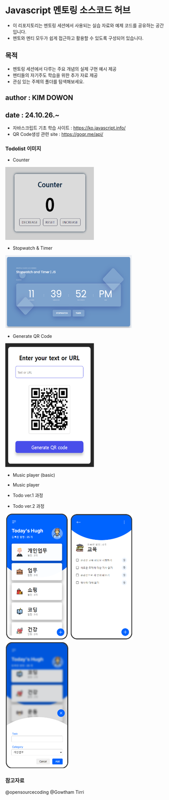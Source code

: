 # Javascript 멘토링 소스코드 허브

- 이 리포지토리는 멘토링 세션에서 사용되는 실습 자료와 예제 코드를 공유하는 공간입니다.
- 멘토와 멘티 모두가 쉽게 접근하고 활용할 수 있도록 구성되어 있습니다.

## 목적

- 멘토링 세션에서 다루는 주요 개념의 실제 구현 예시 제공
- 멘티들의 자기주도 학습을 위한 추가 자료 제공
- 관심 있는 주제의 폴더를 탐색해보세요.

## author : KIM DOWON

## date : 24.10.26.~

- 자바스크립트 기초 학습 사이트 : <https://ko.javascript.info/>
- QR Code생성 관련 site : <https://goqr.me/api/>

### Todolist 이미지

- Counter

<div>
<img src="/counter.png" width="280" height="230"/>
</div>

- Stopwatch & Timer

<div>
<img src="/stopwatch.png" width="400" height="230"/>
</div>

- Generate QR Code

<div>
<img src="/qr-study.png" width="280" height="390"/>
</div>

- Music player (basic)

<div></div>

- Music player

<div></div>

- Todo ver.1 과정

<div></div>

- Todo ver.2 과정

<div>
<img src="/image.png" width="200" height="400"/>
<img src="/image2.png" width="200" height="400"/>
<img src="/image3.png" width="200" height="400"/>
</div>

### 참고자료

@opensourcecoding
@Gowtham Tirri
